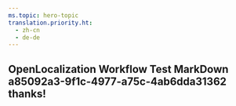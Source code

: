 ```yaml
---
ms.topic: hero-topic
translation.priority.ht: 
  - zh-cn
  - de-de
---
```

## OpenLocalization Workflow Test MarkDown a85092a3-9f1c-4977-a75c-4ab6dda31362 thanks!
